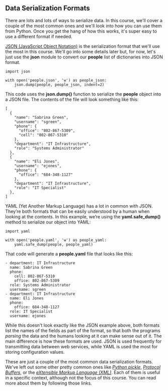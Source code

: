 ## Data Serialization Formats

There are lots and lots of ways to serialize data. In this course, we'll cover a couple of the most common ones and we'll look into how you can use them from Python. Once you get the hang of how this works, it's super easy to use a different format if needed.

[JSON (JavaScript Object Notation)](https://json.org/) is the serialization format that we'll use the most in this course. We'll go into some details later but, for now, let's just use the **json** module to convert our **people** list of dictionaries into JSON format.

```
import json

with open('people.json', 'w') as people_json:
    json.dump(people, people_json, indent=2)
```

This code uses the **json.dump()** function to serialize the **people** object into a JSON file. The contents of the file will look something like this:

```
[
  {
    "name": "Sabrina Green",
    "username": "sgreen",
    "phone": {
      "office": "802-867-5309",
      "cell": "802-867-5310"
    },
    "department": "IT Infrastructure",
    "role": "Systems Administrator"
  },
  {
    "name": "Eli Jones",
    "username": "ejones",
    "phone": {
      "office": "684-348-1127"
    },
    "department": "IT Infrastructure",
    "role": "IT Specialist"
  },
]
```

YAML (Yet Another Markup Language) has a lot in common with JSON. They’re both formats that can be easily understood by a human when looking at the contents. In this example, we’re using the **yaml.safe_dump()** method to serialize our object into YAML:

```
import yaml

with open('people.yaml', 'w') as people_yaml:
    yaml.safe_dump(people, people_yaml)
```

That code will generate a **people.yaml** file that looks like this:

```
- department: IT Infrastructure
  name: Sabrina Green
  phone:
    cell: 802-867-5310
    office: 802-867-5309
  role: Systems Administrator
  username: sgreen
- department: IT Infrastructure
  name: Eli Jones
  phone:
    office: 684-348-1127
  role: IT Specialist
  username: ejones
```

While this doesn't look exactly like the JSON example above, both formats list the names of the fields as part of the format, so that both the programs *parsing* the data and the humans looking at it can make sense out of it. The main difference is how these formats are used. JSON is used frequently for transmitting data between web services, while YAML is used the most for storing configuration values.

These are just a couple of the most common data serialization formats. We've left out some other pretty common ones like *[Python pickle](https://docs.python.org/3/library/pickle.html)*, *[Protocol Buffers](https://developers.google.com/protocol-buffers)*, or the *[eXtensible Markup Language (XML)](https://www.w3.org/XML/)*. Each of them is useful in a specific context, although not the focus of this course. You can read more about them by following those links. 